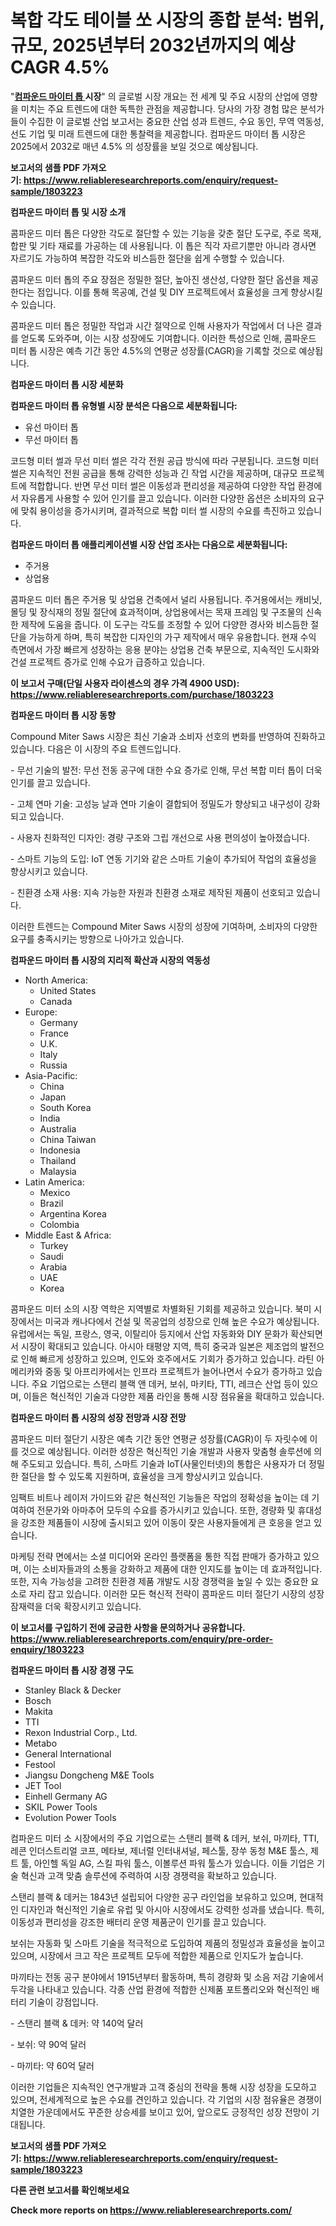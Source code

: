 <p><h1>복합 각도 테이블 쏘 시장의 종합 분석: 범위, 규모, 2025년부터 2032년까지의 예상 CAGR 4.5%</h1></p><p>"<strong><a href="https://www.reliableresearchreports.com/compound-miter-saws-r1803223?utm_campaign=106&utm_medium=7&utm_source=Github&utm_content=ia&utm_term=25022025&utm_id=compound-miter-saws">컴파운드 마이터 톱&nbsp;</a></strong><strong>시장</strong>" 의 글로벌 시장 개요는 전 세계 및 주요 시장의 산업에 영향을 미치는 주요 트렌드에 대한 독특한 관점을 제공합니다. 당사의 가장 경험 많은 분석가들이 수집한 이 글로벌 산업 보고서는 중요한 산업 성과 트렌드, 수요 동인, 무역 역동성, 선도 기업 및 미래 트렌드에 대한 통찰력을 제공합니다. 컴파운드 마이터 톱 시장은 2025에서 2032로 매년 4.5% 의 성장률을 보일 것으로 예상됩니다.&nbsp;</p>
<p><strong>보고서의 샘플 PDF 가져오기:&nbsp;<a href="https://www.reliableresearchreports.com/enquiry/request-sample/1803223?utm_campaign=106&utm_medium=7&utm_source=Github&utm_content=ia&utm_term=25022025&utm_id=compound-miter-saws">https://www.reliableresearchreports.com/enquiry/request-sample/1803223</a></strong></p>
<p><strong>컴파운드 마이터 톱 및 시장 소개</strong></p>
<p><p>콤파운드 미터 톱은 다양한 각도로 절단할 수 있는 기능을 갖춘 절단 도구로, 주로 목재, 합판 및 기타 재료를 가공하는 데 사용됩니다. 이 톱은 직각 자르기뿐만 아니라 경사면 자르기도 가능하여 복잡한 각도와 비스듬한 절단을 쉽게 수행할 수 있습니다. </p><p>콤파운드 미터 톱의 주요 장점은 정밀한 절단, 높아진 생산성, 다양한 절단 옵션을 제공한다는 점입니다. 이를 통해 목공예, 건설 및 DIY 프로젝트에서 효율성을 크게 향상시킬 수 있습니다. </p><p>콤파운드 미터 톱은 정밀한 작업과 시간 절약으로 인해 사용자가 작업에서 더 나은 결과를 얻도록 도와주며, 이는 시장 성장에도 기여합니다. 이러한 특성으로 인해, 콤파운드 미터 톱 시장은 예측 기간 동안 4.5%의 연평균 성장률(CAGR)을 기록할 것으로 예상됩니다.</p></p>
<p><strong>컴파운드 마이터 톱 시장 세분화</strong></p>
<p><strong>컴파운드 마이터 톱 유형별 시장 분석은 다음으로 세분화됩니다:</strong></p>
<p><ul><li>유선 마이터 톱</li><li>무선 마이터 톱</li></ul></p>
<p><p>코드형 미터 썰과 무선 미터 썰은 각각 전원 공급 방식에 따라 구분됩니다. 코드형 미터 썰은 지속적인 전원 공급을 통해 강력한 성능과 긴 작업 시간을 제공하며, 대규모 프로젝트에 적합합니다. 반면 무선 미터 썰은 이동성과 편리성을 제공하여 다양한 작업 환경에서 자유롭게 사용할 수 있어 인기를 끌고 있습니다. 이러한 다양한 옵션은 소비자의 요구에 맞춰 용이성을 증가시키며, 결과적으로 복합 미터 썰 시장의 수요를 촉진하고 있습니다.</p></p>
<p><strong>컴파운드 마이터 톱 애플리케이션별 시장 산업 조사는 다음으로 세분화됩니다:</strong></p>
<p><ul><li>주거용</li><li>상업용</li></ul></p>
<p><p>콤파운드 미터 톱은 주거용 및 상업용 건축에서 널리 사용됩니다. 주거용에서는 캐비닛, 몰딩 및 장식재의 정밀 절단에 효과적이며, 상업용에서는 목재 프레임 및 구조물의 신속한 제작에 도움을 줍니다. 이 도구는 각도를 조정할 수 있어 다양한 경사와 비스듬한 절단을 가능하게 하며, 특히 복잡한 디자인의 가구 제작에서 매우 유용합니다. 현재 수익 측면에서 가장 빠르게 성장하는 응용 분야는 상업용 건축 부문으로, 지속적인 도시화와 건설 프로젝트 증가로 인해 수요가 급증하고 있습니다.</p></p>
<p><strong>이 보고서 구매(단일 사용자 라이센스의 경우 가격 4900 USD): <a href="https://www.reliableresearchreports.com/purchase/1803223?utm_campaign=106&utm_medium=7&utm_source=Github&utm_content=ia&utm_term=25022025&utm_id=compound-miter-saws">https://www.reliableresearchreports.com/purchase/1803223</a></strong></p>
<p><strong>컴파운드 마이터 톱 시장 동향</strong></p>
<p><p>Compound Miter Saws 시장은 최신 기술과 소비자 선호의 변화를 반영하여 진화하고 있습니다. 다음은 이 시장의 주요 트렌드입니다.</p><p>- 무선 기술의 발전: 무선 전동 공구에 대한 수요 증가로 인해, 무선 복합 미터 톱이 더욱 인기를 끌고 있습니다.</p><p>- 고체 연마 기술: 고성능 날과 연마 기술이 결합되어 정밀도가 향상되고 내구성이 강화되고 있습니다.</p><p>- 사용자 친화적인 디자인: 경량 구조와 그립 개선으로 사용 편의성이 높아졌습니다.</p><p>- 스마트 기능의 도입: IoT 연동 기기와 같은 스마트 기술이 추가되어 작업의 효율성을 향상시키고 있습니다.</p><p>- 친환경 소재 사용: 지속 가능한 자원과 친환경 소재로 제작된 제품이 선호되고 있습니다.</p><p>이러한 트렌드는 Compound Miter Saws 시장의 성장에 기여하며, 소비자의 다양한 요구를 충족시키는 방향으로 나아가고 있습니다.</p></p>
<p><strong>컴파운드 마이터 톱 시장의 지리적 확산과 시장의 역동성</strong></p>
<p><ul>
    <li>
        North America:
        <ul>
            <li>United States</li>
            <li>Canada</li>
        </ul>
    </li>
    <li>
        Europe:
        <ul>
            <li>Germany</li>
            <li>France</li>
            <li>U.K.</li>
            <li>Italy</li>
            <li>Russia</li>
        </ul>
    </li>
    <li>
        Asia-Pacific:
        <ul>
            <li>China</li>
            <li>Japan</li>
            <li>South Korea</li>
            <li>India</li>
            <li>Australia</li>
            <li>China Taiwan</li>
            <li>Indonesia</li>
            <li>Thailand</li>
            <li>Malaysia</li>
        </ul>
    </li>
    <li>
        Latin America:
        <ul>
            <li>Mexico</li>
            <li>Brazil</li>
            <li>Argentina Korea</li>
            <li>Colombia</li>
        </ul>
    </li>
    <li>
        Middle East & Africa:
        <ul>
            <li>Turkey</li>
            <li>Saudi</li>
            <li>Arabia</li>
            <li>UAE</li>
            <li>Korea</li>
        </ul>
    </li>
    </ul></p>
<p><p>콤파운드 미터 소의 시장 역학은 지역별로 차별화된 기회를 제공하고 있습니다. 북미 시장에서는 미국과 캐나다에서 건설 및 목공업의 성장으로 인해 높은 수요가 예상됩니다. 유럽에서는 독일, 프랑스, 영국, 이탈리아 등지에서 산업 자동화와 DIY 문화가 확산되면서 시장이 확대되고 있습니다. 아시아 태평양 지역, 특히 중국과 일본은 제조업의 발전으로 인해 빠르게 성장하고 있으며, 인도와 호주에서도 기회가 증가하고 있습니다. 라틴 아메리카와 중동 및 아프리카에서는 인프라 프로젝트가 늘어나면서 수요가 증가하고 있습니다. 주요 기업으로는 스탠리 블랙 앤 데커, 보쉬, 마키타, TTI, 레크슨 산업 등이 있으며, 이들은 혁신적인 기술과 다양한 제품 라인을 통해 시장 점유율을 확대하고 있습니다.</p></p>
<p><strong>컴파운드 마이터 톱 시장의 성장 전망과 시장 전망</strong></p>
<p><p>콤파운드 미터 절단기 시장은 예측 기간 동안 연평균 성장률(CAGR)이 두 자릿수에 이를 것으로 예상됩니다. 이러한 성장은 혁신적인 기술 개발과 사용자 맞춤형 솔루션에 의해 주도되고 있습니다. 특히, 스마트 기술과 IoT(사물인터넷)의 통합은 사용자가 더 정밀한 절단을 할 수 있도록 지원하며, 효율성을 크게 향상시키고 있습니다. </p><p>임팩트 비트나 레이저 가이드와 같은 혁신적인 기능들은 작업의 정확성을 높이는 데 기여하여 전문가와 아마추어 모두의 수요를 증가시키고 있습니다. 또한, 경량화 및 휴대성을 강조한 제품들이 시장에 출시되고 있어 이동이 잦은 사용자들에게 큰 호응을 얻고 있습니다. </p><p>마케팅 전략 면에서는 소셜 미디어와 온라인 플랫폼을 통한 직접 판매가 증가하고 있으며, 이는 소비자들과의 소통을 강화하고 제품에 대한 인지도를 높이는 데 효과적입니다. 또한, 지속 가능성을 고려한 친환경 제품 개발도 시장 경쟁력을 높일 수 있는 중요한 요소로 자리 잡고 있습니다. 이러한 모든 혁신적 전략이 콤파운드 미터 절단기 시장의 성장 잠재력을 더욱 확장시키고 있습니다.</p></p>
<p><strong>이 보고서를 구입하기 전에 궁금한 사항을 문의하거나 공유합니다. <a href="https://www.reliableresearchreports.com/enquiry/pre-order-enquiry/1803223?utm_campaign=106&utm_medium=7&utm_source=Github&utm_content=ia&utm_term=25022025&utm_id=compound-miter-saws">https://www.reliableresearchreports.com/enquiry/pre-order-enquiry/1803223</a></strong></p>
<p><strong>컴파운드 마이터 톱 시장 경쟁 구도</strong></p>
<p><ul><li>Stanley Black & Decker</li><li>Bosch</li><li>Makita</li><li>TTI</li><li>Rexon Industrial Corp., Ltd.</li><li>Metabo</li><li>General International</li><li>Festool</li><li>Jiangsu Dongcheng M&E Tools</li><li>JET Tool</li><li>Einhell Germany AG</li><li>SKIL Power Tools</li><li>Evolution Power Tools</li></ul></p>
<p><p>컴파운드 미터 소 시장에서의 주요 기업으로는 스탠리 블랙 & 데커, 보쉬, 마끼타, TTI, 레콘 인더스트리얼 코프, 메타보, 제너럴 인터내셔널, 페스툴, 장쑤 동청 M&E 툴스, 제트 툴, 아인헬 독일 AG, 스킬 파워 툴스, 이볼루션 파워 툴스가 있습니다. 이들 기업은 기술 혁신과 고객 맞춤 솔루션에 주력하여 시장 경쟁력을 확보하고 있습니다.</p><p>스탠리 블랙 & 데커는 1843년 설립되어 다양한 공구 라인업을 보유하고 있으며, 현대적인 디자인과 혁신적인 기술로 유럽 및 아시아 시장에서도 강력한 성과를 냈습니다. 특히, 이동성과 편리성을 강조한 배터리 운영 제품군이 인기를 끌고 있습니다.</p><p>보쉬는 자동화 및 스마트 기술을 적극적으로 도입하여 제품의 정밀성과 효율성을 높이고 있으며, 시장에서 크고 작은 프로젝트 모두에 적합한 제품으로 인지도가 높습니다. </p><p>마끼타는 전동 공구 분야에서 1915년부터 활동하며, 특히 경량화 및 소음 저감 기술에서 두각을 나타내고 있습니다. 각종 산업 환경에 적합한 신제품 포트폴리오와 혁신적인 배터리 기술이 강점입니다.</p><p>- 스탠리 블랙 & 데커: 약 140억 달러</p><p>- 보쉬: 약 90억 달러 </p><p>- 마끼타: 약 60억 달러 </p><p>이러한 기업들은 지속적인 연구개발과 고객 중심의 전략을 통해 시장 성장을 도모하고 있으며, 전세계적으로 높은 수요를 견인하고 있습니다. 각 기업의 시장 점유율은 경쟁이 치열한 가운데에서도 꾸준한 상승세를 보이고 있어, 앞으로도 긍정적인 성장 전망이 기대됩니다.</p></p>
<p><strong>보고서의 샘플 PDF 가져오기:&nbsp;<a href="https://www.reliableresearchreports.com/enquiry/request-sample/1803223?utm_campaign=106&utm_medium=7&utm_source=Github&utm_content=ia&utm_term=25022025&utm_id=compound-miter-saws">https://www.reliableresearchreports.com/enquiry/request-sample/1803223</a></strong></p>
<p><strong></strong></p>
<p><strong></strong></p>
<p><strong></strong></p>
<p><strong></strong></p>
<p><strong>다른 관련 보고서를 확인해보세요</strong></p>
<p><strong>Check more reports on <a href="https://www.reliableresearchreports.com/?utm_campaign=106&utm_medium=7&utm_source=Github&utm_content=ia&utm_term=25022025&utm_id=compound-miter-saws">https://www.reliableresearchreports.com/</a></strong></p>
<p></p>